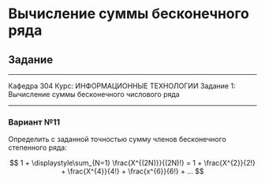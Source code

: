# Вычисление суммы бесконечного ряда

## Задание

---

Кафедра 304    Курс: ИНФОРМАЦИОННЫЕ ТЕХНОЛОГИИ
Задание 1: Вычисление суммы бесконечного числового ряда

---

### Вариант №11

Определить с заданной точностью сумму членов бесконечного степенного ряда:

$$ 1 + \displaystyle\sum_{N=1} \frac{X^{(2N)}}{(2N)!} = 1 + \frac{X^{2}}{2!} + \frac{X^{4}}{4!} + \frac{x^{6}}{6!} + ... $$
